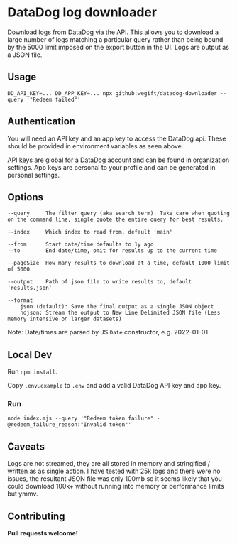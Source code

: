 # DataDog log downloader

Download logs from DataDog via the API.
This allows you to download a large number of logs matching a particular query rather than being bound by the 5000 limit imposed on the export button in the UI.
Logs are output as a JSON file.

## Usage

```
DD_API_KEY=... DD_APP_KEY=... npx github:wegift/datadog-downloader --query '"Redeem failed"'
```

## Authentication

You will need an API key and an app key to access the DataDog api.
These should be provided in environment variables as seen above.

API keys are global for a DataDog account and can be found in organization settings.
App keys are personal to your profile and can be generated in personal settings.

## Options

```
--query     The filter query (aka search term). Take care when quoting on the command line, single quote the entire query for best results.

--index     Which index to read from, default 'main'

--from      Start date/time defaults to 1y ago
--to        End date/time, omit for results up to the current time

--pageSize  How many results to download at a time, default 1000 limit of 5000

--output    Path of json file to write results to, default 'results.json'

--format
    json (default): Save the final output as a single JSON object
    ndjson: Stream the output to New Line Delimited JSON file (Less memory intensive on larger datasets)
```

Note: Date/times are parsed by JS `Date` constructor, e.g. 2022-01-01

## Local Dev

Run `npm install`.

Copy `.env.example` to `.env` and add a valid DataDog API key and app key.

### Run

```
node index.mjs --query '"Redeem token failure" -@redeem_failure_reason:"Invalid token"'
```

## Caveats

Logs are not streamed, they are all stored in memory and stringified / written as as single action.
I have tested with 25k logs and there were no issues, the resultant JSON file was only 100mb so it seems likely that
you could download 100k+ without running into memory or performance limits but ymmv.


## Contributing

**Pull requests welcome!**
